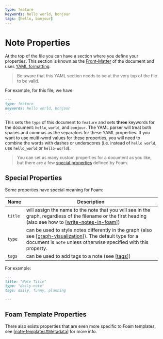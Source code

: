 ```yaml
---
type: feature
keywords: hello world, bonjour
tags: [hello, bonjour]
---
```


# Note Properties

At the top of the file you can have a section where you define your properties. This section is known as the [Front-Matter](https://learn.cloudcannon.com/jekyll/introduction-to-jekyll-front-matter/) of the document and uses [YAML formatting](https://www.codeproject.com/Articles/1214409/Learn-YAML-in-five-minutes).

> Be aware that this YAML section needs to be at the very top of the file to be valid.

For example, for this file, we have:

```markdown
---
type: feature
keywords: hello world, bonjour
---
```

This sets the `type` of this document to `feature` and sets **three** keywords for the document: `hello`, `world`, and `bonjour`. The YAML parser will treat both spaces and commas as the separators for these YAML properties. If you want to use multi-word values for these properties, you will need to combine the words with dashes or underscores (i.e. instead of `hello world`, use `hello_world` or `hello-world`).

> You can set as many custom properties for a document as you like, but there are a few [special properties](#special-properties) defined by Foam.

## Special Properties

Some properties have special meaning for Foam:

| Name    | Description                                                                                                                                                                      |
| ------- | -------------------------------------------------------------------------------------------------------------------------------------------------------------------------------- |
| `title` | will assign the name to the note that you will see in the graph, regardless of the filename or the first heading (also see how to [[write-notes-in-foam]])                       |
| `type`  | can be used to style notes differently in the graph (also see [[graph-visualization]]). The default type for a document is `note` unless otherwise specified with this property. |
| `tags`  | can be used to add tags to a note (see [[tags]])                                                                                                                                 |

For example:

```markdown
---
title: "Note Title"
type: "daily-note"
tags: daily, funny, planning

---
```

## Foam Template Properties

There also exists properties that are even more specific to Foam templates, see [[note-templates#Metadata]] for more info.


[//begin]: # "Autogenerated link references for markdown compatibility"
[write-notes-in-foam]: ..%2Fgetting-started%2Fwrite-notes-in-foam.md "Writing Notes"
[graph-visualization]: graph-visualization.md "Graph Visualization"
[tags]: tags.md "Tags"
[note-templates#Metadata]: note-templates.md "Note Templates"
[//end]: # "Autogenerated link references"